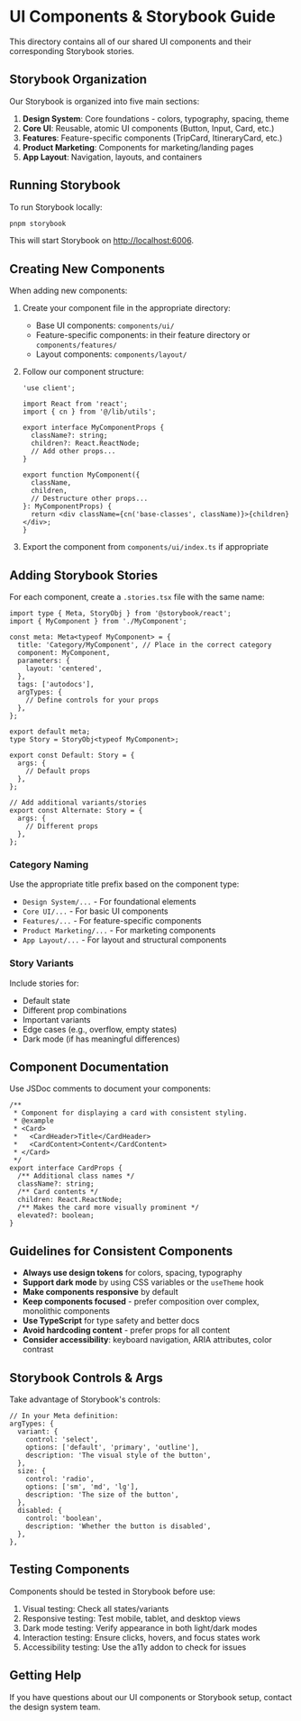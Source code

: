 # UI Components & Storybook Guide

This directory contains all of our shared UI components and their corresponding Storybook stories.

## Storybook Organization

Our Storybook is organized into five main sections:

1. **Design System**: Core foundations - colors, typography, spacing, theme
2. **Core UI**: Reusable, atomic UI components (Button, Input, Card, etc.)
3. **Features**: Feature-specific components (TripCard, ItineraryCard, etc.)
4. **Product Marketing**: Components for marketing/landing pages
5. **App Layout**: Navigation, layouts, and containers

## Running Storybook

To run Storybook locally:

```bash
pnpm storybook
```

This will start Storybook on [http://localhost:6006](http://localhost:6006).

## Creating New Components

When adding new components:

1. Create your component file in the appropriate directory:

   - Base UI components: `components/ui/`
   - Feature-specific components: in their feature directory or `components/features/`
   - Layout components: `components/layout/`

2. Follow our component structure:

   ```tsx
   'use client';

   import React from 'react';
   import { cn } from '@/lib/utils';

   export interface MyComponentProps {
     className?: string;
     children?: React.ReactNode;
     // Add other props...
   }

   export function MyComponent({
     className,
     children,
     // Destructure other props...
   }: MyComponentProps) {
     return <div className={cn('base-classes', className)}>{children}</div>;
   }
   ```

3. Export the component from `components/ui/index.ts` if appropriate

## Adding Storybook Stories

For each component, create a `.stories.tsx` file with the same name:

```tsx
import type { Meta, StoryObj } from '@storybook/react';
import { MyComponent } from './MyComponent';

const meta: Meta<typeof MyComponent> = {
  title: 'Category/MyComponent', // Place in the correct category
  component: MyComponent,
  parameters: {
    layout: 'centered',
  },
  tags: ['autodocs'],
  argTypes: {
    // Define controls for your props
  },
};

export default meta;
type Story = StoryObj<typeof MyComponent>;

export const Default: Story = {
  args: {
    // Default props
  },
};

// Add additional variants/stories
export const Alternate: Story = {
  args: {
    // Different props
  },
};
```

### Category Naming

Use the appropriate title prefix based on the component type:

- `Design System/...` - For foundational elements
- `Core UI/...` - For basic UI components
- `Features/...` - For feature-specific components
- `Product Marketing/...` - For marketing components
- `App Layout/...` - For layout and structural components

### Story Variants

Include stories for:

- Default state
- Different prop combinations
- Important variants
- Edge cases (e.g., overflow, empty states)
- Dark mode (if has meaningful differences)

## Component Documentation

Use JSDoc comments to document your components:

```tsx
/**
 * Component for displaying a card with consistent styling.
 * @example
 * <Card>
 *   <CardHeader>Title</CardHeader>
 *   <CardContent>Content</CardContent>
 * </Card>
 */
export interface CardProps {
  /** Additional class names */
  className?: string;
  /** Card contents */
  children: React.ReactNode;
  /** Makes the card more visually prominent */
  elevated?: boolean;
}
```

## Guidelines for Consistent Components

- **Always use design tokens** for colors, spacing, typography
- **Support dark mode** by using CSS variables or the `useTheme` hook
- **Make components responsive** by default
- **Keep components focused** - prefer composition over complex, monolithic components
- **Use TypeScript** for type safety and better docs
- **Avoid hardcoding content** - prefer props for all content
- **Consider accessibility**: keyboard navigation, ARIA attributes, color contrast

## Storybook Controls & Args

Take advantage of Storybook's controls:

```tsx
// In your Meta definition:
argTypes: {
  variant: {
    control: 'select',
    options: ['default', 'primary', 'outline'],
    description: 'The visual style of the button',
  },
  size: {
    control: 'radio',
    options: ['sm', 'md', 'lg'],
    description: 'The size of the button',
  },
  disabled: {
    control: 'boolean',
    description: 'Whether the button is disabled',
  },
},
```

## Testing Components

Components should be tested in Storybook before use:

1. Visual testing: Check all states/variants
2. Responsive testing: Test mobile, tablet, and desktop views
3. Dark mode testing: Verify appearance in both light/dark modes
4. Interaction testing: Ensure clicks, hovers, and focus states work
5. Accessibility testing: Use the a11y addon to check for issues

## Getting Help

If you have questions about our UI components or Storybook setup, contact the design system team.
